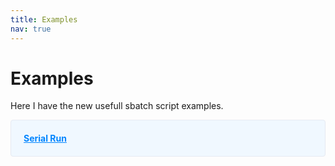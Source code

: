 ```yaml
---
title: Examples
nav: true
---
```


# Examples

Here I have the new usefull sbatch script examples.


<style>
  .info-box {
    background-color: #f0f8ff;
    padding: 20px;
    border: 1px solid #e6eaf2;
    border-radius: 4px;
    margin-bottom: 20px;
  }

  .info-box h3 {
    font-size: 20px;
    margin-bottom: 10px;
    color: #0085ff;
  }

  .info-box p {
    font-size: 16px;
    line-height: 1.5;
    color: #333;
  }

  .info-box .additional-info {
    margin-top: 20px;
    padding: 10px;
    background-color: #f9f9f9;
    border: 1px solid #e6eaf2;
    border-radius: 4px;
    display: none; /* Collapsed by default */
    font-family: Courier, monospace;
  }

  .info-box .additional-info-toggle {
    cursor: pointer;
    color: #0085ff;
    font-weight: bold;
    text-decoration: underline;
  }
</style>

<div class="info-box">
  <div class="additional-info-toggle">Serial Run</div>
  <div class="additional-info">
    <pre><code>
Here We have the bash script
#SBATCH Hello
#SBATCH World
    </code></pre>
  </div>

  <script>
    var additionalInfoToggle = document.querySelector('.additional-info-toggle');
    var additionalInfo = document.querySelector('.additional-info');

    additionalInfoToggle.addEventListener('click', function() {
      if (additionalInfo.style.display === 'none' || additionalInfo.style.display === '') {
        additionalInfo.style.display = 'block';
        additionalInfoToggle.textContent = 'Serial Run';
      } else {
        additionalInfo.style.display = 'none';
        additionalInfoToggle.textContent = 'Serial Run';
      }
    });
  </script>
</div>



